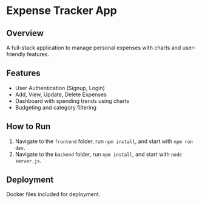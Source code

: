 # Expense Tracker App

## Overview
A full-stack application to manage personal expenses with charts and user-friendly features.

## Features
- User Authentication (Signup, Login)
- Add, View, Update, Delete Expenses
- Dashboard with spending trends using charts
- Budgeting and category filtering

## How to Run
1. Navigate to the `frontend` folder, run `npm install`, and start with `npm run dev`.
2. Navigate to the `backend` folder, run `npm install`, and start with `node server.js`.

## Deployment
Docker files included for deployment.
